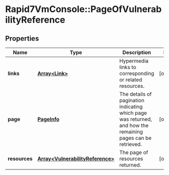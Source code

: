 # Rapid7VmConsole::PageOfVulnerabilityReference

## Properties
Name | Type | Description | Notes
------------ | ------------- | ------------- | -------------
**links** | [**Array&lt;Link&gt;**](Link.md) | Hypermedia links to corresponding or related resources. | [optional] 
**page** | [**PageInfo**](PageInfo.md) | The details of pagination indicating which page was returned, and how the remaining pages can be retrieved. | [optional] 
**resources** | [**Array&lt;VulnerabilityReference&gt;**](VulnerabilityReference.md) | The page of resources returned. | [optional] 


